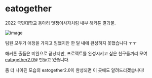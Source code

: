 # eatogether
2022 국민대학교 동아리 멋쟁이사자처럼 내부 해커톤 결과물.

![image](https://user-images.githubusercontent.com/76809524/195650032-4068d40c-f43a-4d6f-89b6-1592ff10c80b.png)



팀원 모두가 애정을 가지고 임했지만 한 달 내에 완성하지 못했습니다 ㅜㅜ

해커톤 출품은 미완으로 끝났지만, 프로젝트를 완성시키고 싶은 친구들끼리 모여 [eatogether2.0](https://github.com/Eat-Together6/EATOGETHER_2.0)을 만들고 있습니다.  

좀 더 나아진 모습의 eatogether2.0이 완성되면 이 곳에도 알려드리겠습니다!
